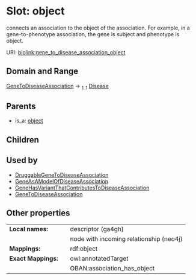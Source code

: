 
# Slot: object


connects an association to the object of the association. For example, in a gene-to-phenotype association, the gene is subject and phenotype is object.

URI: [biolink:gene_to_disease_association_object](https://w3id.org/biolink/vocab/gene_to_disease_association_object)


## Domain and Range

[GeneToDiseaseAssociation](GeneToDiseaseAssociation.md) &#8594;  <sub>1..1</sub> [Disease](Disease.md)

## Parents

 *  is_a: [object](object.md)

## Children


## Used by

 * [DruggableGeneToDiseaseAssociation](DruggableGeneToDiseaseAssociation.md)
 * [GeneAsAModelOfDiseaseAssociation](GeneAsAModelOfDiseaseAssociation.md)
 * [GeneHasVariantThatContributesToDiseaseAssociation](GeneHasVariantThatContributesToDiseaseAssociation.md)
 * [GeneToDiseaseAssociation](GeneToDiseaseAssociation.md)

## Other properties

|  |  |  |
| --- | --- | --- |
| **Local names:** | | descriptor (ga4gh) |
|  | | node with incoming relationship (neo4j) |
| **Mappings:** | | rdf:object |
| **Exact Mappings:** | | owl:annotatedTarget |
|  | | OBAN:association_has_object |

